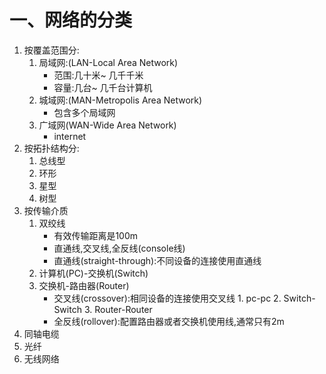 # 一、网络的分类
1. 按覆盖范围分:
   1. 局域网:(LAN-Local Area Network)
 	    * 范围:几十米~ 几千千米
 	    * 容量:几台~ 几千台计算机
   2. 城域网:(MAN-Metropolis Area Network)
	    * 包含多个局域网
   3. 广域网(WAN-Wide Area Network)
	    * internet
2. 按拓扑结构分:
   1. 总线型
   2. 环形
   3. 星型
   4. 树型
3. 按传输介质
   1. 双绞线
      * 有效传输距离是100m
      * 直通线,交叉线,全反线(console线)
      * 直通线(straight-through):不同设备的连接使用直通线
	1. 计算机(PC)-交换机(Switch)
	2. 交换机-路由器(Router)
	   * 交叉线(crossover):相同设备的连接使用交叉线
             1. pc-pc
	     2. Switch-Switch
	     3. Router-Router
	   * 全反线(rollover):配置路由器或者交换机使用线,通常只有2m
  2. 同轴电缆
  3. 光纤
  4. 无线网络

